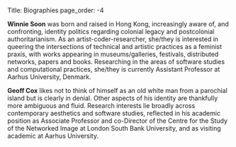 Title: Biographies
page_order: -4

**Winnie Soon** was born and raised in Hong Kong, increasingly aware of, and confronting, identity politics regarding colonial legacy and postcolonial authoritarianism. As an artist-coder-researcher, she/they is interested in queering the intersections of technical and artistic practices as a feminist praxis, with works appearing in museums/galleries, festivals, distributed networks, papers and books. Researching in the areas of software studies and computational practices, she/they is currently Assistant Professor at Aarhus University, Denmark.

**Geoff Cox** likes not to think of himself as an old white man from a parochial island but is clearly in denial. Other aspects of his identity are thankfully more ambiguous and fluid. Research interests lie broadly across contemporary aesthetics and software studies, reflected in his academic position as Associate Professor and co-Director of the Centre for the Study of the Networked Image at London South Bank University, and as visiting academic at Aarhus University.
